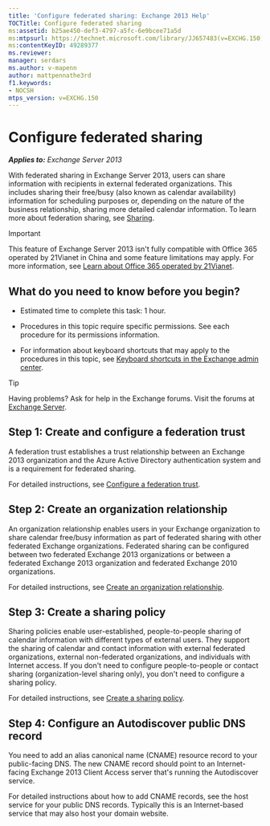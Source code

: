 ```yaml
---
title: 'Configure federated sharing: Exchange 2013 Help'
TOCTitle: Configure federated sharing
ms:assetid: b25ae450-def3-4797-a5fc-6e9bcee71a5d
ms:mtpsurl: https://technet.microsoft.com/library/JJ657483(v=EXCHG.150)
ms:contentKeyID: 49289377
ms.reviewer: 
manager: serdars
ms.author: v-mapenn
author: mattpennathe3rd
f1.keywords:
- NOCSH
mtps_version: v=EXCHG.150
---
```


# Configure federated sharing

_**Applies to:** Exchange Server 2013_

With federated sharing in Exchange Server 2013, users can share information with recipients in external federated organizations. This includes sharing their free/busy (also known as calendar availability) information for scheduling purposes or, depending on the nature of the business relationship, sharing more detailed calendar information. To learn more about federation sharing, see [Sharing](sharing-exchange-2013-help.md).

> [!IMPORTANT]
> This feature of Exchange Server 2013 isn't fully compatible with Office 365 operated by 21Vianet in China and some feature limitations may apply. For more information, see <A href="https://go.microsoft.com/fwlink/?linkid=313640">Learn about Office 365 operated by 21Vianet</A>.

## What do you need to know before you begin?

- Estimated time to complete this task: 1 hour.

- Procedures in this topic require specific permissions. See each procedure for its permissions information.

- For information about keyboard shortcuts that may apply to the procedures in this topic, see [Keyboard shortcuts in the Exchange admin center](keyboard-shortcuts-in-the-exchange-admin-center-2013-help.md).

> [!TIP]
> Having problems? Ask for help in the Exchange forums. Visit the forums at [Exchange Server](https://go.microsoft.com/fwlink/p/?linkid=60612).

## Step 1: Create and configure a federation trust

A federation trust establishes a trust relationship between an Exchange 2013 organization and the Azure Active Directory authentication system and is a requirement for federated sharing.

For detailed instructions, see [Configure a federation trust](configure-a-federation-trust-exchange-2013-help.md).

## Step 2: Create an organization relationship

An organization relationship enables users in your Exchange organization to share calendar free/busy information as part of federated sharing with other federated Exchange organizations. Federated sharing can be configured between two federated Exchange 2013 organizations or between a federated Exchange 2013 organization and federated Exchange 2010 organizations.

For detailed instructions, see [Create an organization relationship](create-an-organization-relationship-exchange-2013-help.md).

## Step 3: Create a sharing policy

Sharing policies enable user-established, people-to-people sharing of calendar information with different types of external users. They support the sharing of calendar and contact information with external federated organizations, external non-federated organizations, and individuals with Internet access. If you don't need to configure people-to-people or contact sharing (organization-level sharing only), you don't need to configure a sharing policy.

For detailed instructions, see [Create a sharing policy](create-a-sharing-policy-exchange-2013-help.md).

## Step 4: Configure an Autodiscover public DNS record

You need to add an alias canonical name (CNAME) resource record to your public-facing DNS. The new CNAME record should point to an Internet-facing Exchange 2013 Client Access server that's running the Autodiscover service.

For detailed instructions about how to add CNAME records, see the host service for your public DNS records. Typically this is an Internet-based service that may also host your domain website.
